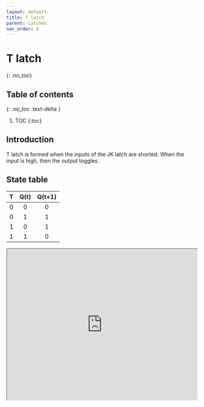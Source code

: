```yaml
---
layout: default
title: T latch
parent: Latches
nav_order: 4
---
```


# T latch
{: .no_toc}

## Table of contents
{: .no_toc .text-delta }

1. TOC
{:toc}

## Introduction

T latch is formed when the inputs of the JK latch are shorted. When the input is high, then the  output toggles.

## State table 

| T      |   Q(t)  |   Q(t+1) |
|:------:|:-------:|:--------:|
|  0     |    0    |    0     |
|  0     |    1    |    1     |
|  1     |    0    |    1     |
|  1     |    1    |    0     |

<iframe width="100%" height="400px" src="https://circuitverse.org/simulator/embed/93255" id="projectPreview" scrolling="no" webkitAllowFullScreen mozAllowFullScreen allowFullScreen> </iframe>
